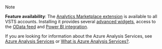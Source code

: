 
> [!NOTE]  
> **Feature availability**: The [Analytics Marketplace extension](https://marketplace.visualstudio.com/items?itemName=ms.vss-analytics) is available to all VSTS accounts. Installing it provides several [advanced widgets](/vsts/report/analytics/analytics-widgets-vsts), access to the [OData feed](/vsts/report/extend-analytics/index) and [Power BI integration](/vsts/report/powerbi/index).
> 
> If you are looking for information about the Azure Analysis Services, see 
> [Azure Analysis Services](https://azure.microsoft.com/services/analysis-services/) or [What is Azure Analysis Services?](https://docs.microsoft.com/en-us/azure/analysis-services/analysis-services-overview).

